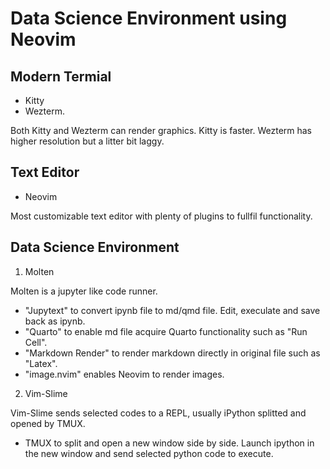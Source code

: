 # Data Science Environment using Neovim

## Modern Termial

- Kitty
- Wezterm.

Both Kitty and Wezterm can render graphics. Kitty is faster. Wezterm has higher resolution but a litter bit laggy.

## Text Editor

- Neovim

Most customizable text editor with plenty of plugins to fullfil functionality.

## Data Science Environment

1. Molten

Molten is a jupyter like code runner.

- "Jupytext" to convert ipynb file to md/qmd file. Edit, execulate and save back as ipynb.
- "Quarto" to enable md file acquire Quarto functionality such as "Run Cell".
- "Markdown Render" to render markdown directly in original file such as "Latex".
- "image.nvim" enables Neovim to render images.

2. Vim-Slime

Vim-Slime sends selected codes to a REPL, usually iPython splitted and opened by TMUX.

- TMUX to split and open a new window side by side. Launch ipython in the new window and send selected python code to execute.
